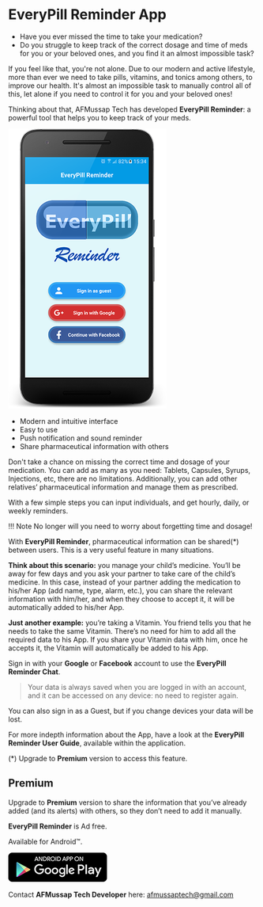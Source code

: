 # EveryPill Reminder App

- Have you ever missed the time to take your medication?
- Do you struggle to keep track of the correct dosage and time of meds for you or your beloved ones, and you find it an almost impossible task?

If you feel like that, you're not alone. Due to our modern and active lifestyle, more than ever we need to take pills, vitamins, and tonics among others, to improve our health. It's almost an impossible task to manually control all of this, let alone if you need to control it for you and your beloved ones!

Thinking about that, AFMussap Tech has developed **EveryPill Reminder**: a powerful tool that helps you to keep track of your meds.

![](/images/login.png)

- Modern and intuitive interface
- Easy to use
- Push notification and sound reminder
- Share pharmaceutical information with others

Don't take a chance on missing the correct time and dosage of your medication. You can add as many as you need: Tablets, Capsules, Syrups, Injections, etc, there are no limitations. Additionally, you can add other relatives’ pharmaceutical information and manage them as prescribed.

With a few simple steps you can input individuals, and get hourly, daily, or weekly reminders.

!!! Note
No longer will you need to worry about forgetting time and dosage!

With **EveryPill Reminder**, pharmaceutical information can be shared(*) between users. This is a very useful feature in many situations.

**Think about this scenario:** you manage your child’s medicine. You’ll be away for few days and you ask your partner to take care of the child’s medicine. In this case, instead of your partner adding the medication to his/her App (add name, type, alarm, etc.), you can share the relevant information with him/her, and when they choose to accept it, it will be automatically added to his/her App.

**Just another example:** you’re taking a Vitamin. You friend tells you that he needs to take the same Vitamin. There’s no need for him to add all the required data to his App. If you share your Vitamin data with him, once he accepts it, the Vitamin will automatically be added to his App.

Sign in with your **Google** or **Facebook** account to use the **EveryPill Reminder Chat**. 

> Your data is always saved when you are logged in with an account, and it can be accessed on any device: no need to register again. 

You can also sign in as a Guest, but if you change devices your data will be lost.

For more indepth information about the App, have a look at the **EveryPill Reminder User Guide**, available within the application.

(*) Upgrade to **Premium** version to access this feature.


## Premium

Upgrade to **Premium** version to share the information that you’ve already added (and its alerts) with others, so they don’t need to add it manually.


**EveryPill Reminder** is Ad free.

Available for Android™.

[![](/images/google-play-badge-200x59.png)](https://play.google.com/store/apps/details?id=mussapappsshoppinglist.fmussap.com.shoppinglist)

Contact **AFMussap Tech Developer** here: afmussaptech@gmail.com